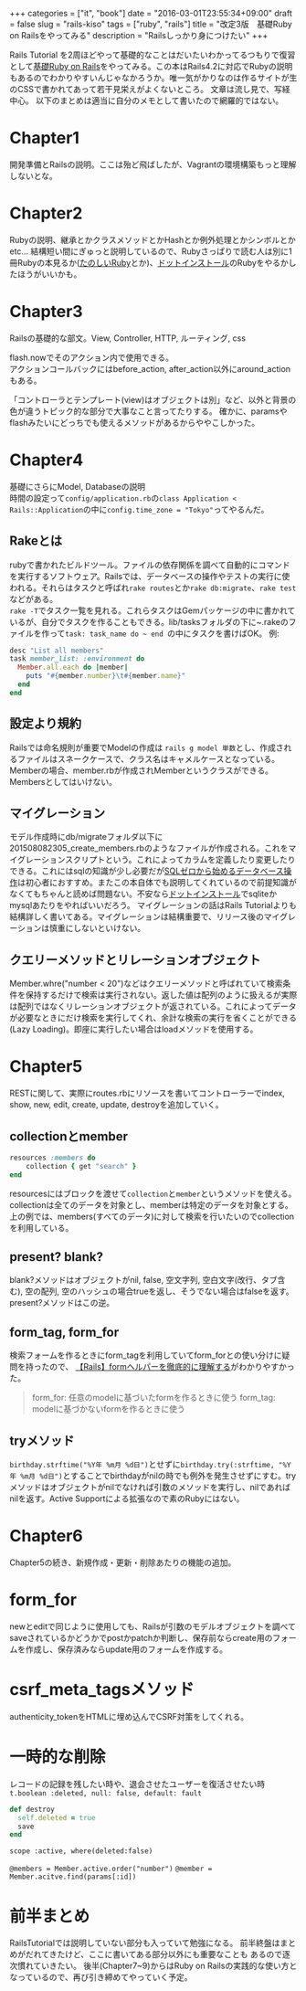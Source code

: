 +++
categories = ["it", "book"]
date = "2016-03-01T23:55:34+09:00"
draft = false
slug = "rails-kiso"
tags = ["ruby", "rails"]
title = "改定3版　基礎Ruby on Railsをやってみる"
description = "Railsしっかり身につけたい"
+++

Rails Tutorial を2周ほどやって基礎的なことはだいたいわかってるつもりで復習として[基礎Ruby on Rails](http://www.amazon.co.jp/dp/4844338153)をやってみる。この本はRails4.2に対応でRubyの説明もあるのでわかりやすいんじゃなかろうか。唯一気がかりなのは作るサイトが生のCSSで書かれてあって若干見栄えがよくないところ。
文章は流し見で、写経中心。
以下のまとめは適当に自分のメモとして書いたので網羅的ではない。

# Chapter1
開発準備とRailsの説明。ここは殆ど飛ばしたが、Vagrantの環境構築もっと理解しないとな。

# Chapter2
Rubyの説明、継承とかクラスメソッドとかHashとか例外処理とかシンボルとかetc...
結構短い間にぎゅっと説明しているので、Rubyさっぱりで読む人は別に1冊Rubyの本見るか([たのしいRuby](amazon.co.jp/dp/4797386290)とか)、[ドットインストール](dotinstall.com)のRubyをやるかしたほうがいいかも。

# Chapter3
Railsの基礎的な部文。View, Controller, HTTP, ルーティング, css

flash.nowでそのアクション内で使用できる。  
アクションコールバックにはbefore_action, after_action以外にaround_actionもある。

「コントローラとテンプレート(view)はオブジェクトは別」など、以外と背景の色が違うトピック的な部分で大事なこと言ってたりする。
確かに、paramsやflashみたいにどっちでも使えるメソッドがあるからややこしかった。


# Chapter4
基礎にさらにModel, Databaseの説明  
時間の設定って`config/application.rb`の`class Application < Rails::Application`の中に`config.time_zone = "Tokyo"`ってやるんだ。

## Rakeとは
rubyで書かれたビルドツール。ファイルの依存関係を調べて自動的にコマンドを実行するソフトウェア。Railsでは、データベースの操作やテストの実行に使われる。それらはタスクと呼ばれ``rake routes``とか``rake db:migrate``、``rake test``などがある。  
``rake -T``でタスク一覧を見れる。これらタスクはGemパッケージの中に書かれているが、自分でタスクを作ることもできる。lib/tasksフォルダの下に~.rakeのファイルを作って``task: task_name do ~ end ``の中にタスクを書けばOK。
例:

```rake
desc "List all members"
task member_list: :environment do
  Member.all.each do |member|
    puts "#{member.number}\t#{member.name}"
  end
end
```



## 設定より規約
Railsでは命名規則が重要でModelの作成は
``rails g model 単数``とし、作成されるファイルはスネークケースで、クラス名はキャメルケースとなっている。Memberの場合、member.rbが作成されMemberというクラスができる。Membersとしてはいけない。

## マイグレーション
モデル作成時にdb/migrateフォルダ以下に201508082305_create_members.rbのようなファイルが作成される。これをマイグレーションスクリプトという。これによってカラムを定義したり変更したりできる。これにはsqlの知識が少し必要だが[SQLゼロから始めるデータベース操作](http://www.amazon.co.jp/CD%E4%BB%98-SQL-%E3%82%BC%E3%83%AD%E3%81%8B%E3%82%89%E3%81%AF%E3%81%98%E3%82%81%E3%82%8B%E3%83%87%E3%83%BC%E3%82%BF%E3%83%99%E3%83%BC%E3%82%B9%E6%93%8D%E4%BD%9C-%E3%83%97%E3%83%AD%E3%82%B0%E3%83%A9%E3%83%9F%E3%83%B3%E3%82%B0%E5%AD%A6%E7%BF%92%E3%82%B7%E3%83%AA%E3%83%BC%E3%82%BA-%E3%83%9F%E3%83%83%E3%82%AF/dp/4798118818/ref=sr_1_1?ie=UTF8&qid=1456564713&sr=8-1&keywords=sql%E3%82%BC%E3%83%AD%E3%81%8B%E3%82%89%E5%A7%8B%E3%82%81%E3%82%8B)は初心者におすすめ。またこの本自体でも説明してくれているので前提知識がなくてもちゃんと読めば問題ない。不安なら[ドットインストール](dotinstall.com)でsqliteかmysqlあたりをやればいいだろう。
マイグレーションの話はRails Tutorialよりも結構詳しく書いてある。マイグレーションは結構重要で、リリース後のマイグレーションは慎重にしないといけない。

## クエリーメソッドとリレーションオブジェクト
Member.whre("number < 20")などはクエリーメソッドと呼ばれていて検索条件を保持するだけで検索は実行されない。返した値は配列のように扱えるが実際は配列ではなくリレーションオブジェクトが返されている。これによってデータが必要なときにだけ検索を実行してくれ、余計な検索の実行を省くことができる(Lazy Loading)。即座に実行したい場合はloadメソッドを使用する。


# Chapter5
RESTに関して、実際にroutes.rbにリソースを書いてコントローラーでindex, show, new, edit, create, update, destroyを追加していく。

## collectionとmember
```ruby
resources :members do
    collection { get "search" }
end
```
resourcesにはブロックを渡せて`collection`と`member`というメソッドを使える。collectionは全てのデータを対象とし、memberは特定のデータを対象とする。上の例では、members(すべてのデータ)に対して検索を行いたいのでcollectionを利用している。

## present? blank?
blank?メソッドはオブジェクトがnil, false, 空文字列, 空白文字(改行、タブ含む), 空の配列, 空のハッシュの場合trueを返し、そうでない場合はfalseを返す。present?メソッドはこの逆。

## form_tag, form_for
検索フォームを作るときにform_tagを利用していてform_forとの使い分けに疑問を持ったので、
[【Rails】formヘルパーを徹底的に理解する](http://qiita.com/shunsuke227ono/items/7accec12eef6d89b0aa9)がわかりやすかった。  
> form_for: 任意のmodelに基づいたformを作るときに使う
> form_tag: modelに基づかないformを作るときに使う


## tryメソッド
`birthday.strftime("%Y年 %m月 %d日")`とせずに`birthday.try(:strftime, "%Y年 %m月 %d日")`とすることでbirthdayがnilの時でも例外を発生させずにすむ。tryメソッドはオブジェクトがnilでなければ引数のメソッドを実行し、nilであればnilを返す。Active Supportによる拡張なので素のRubyにはない。

# Chapter6
Chapter5の続き、新規作成・更新・削除あたりの機能の追加。

# form_for
newとeditで同じように使用しても、Railsが引数のモデルオブジェクトを調べてsaveされているかどうかでpostかpatchか判断し、保存前ならcreate用のフォームを作成し、保存済みならupdate用のフォームを作成する。

# csrf_meta_tagsメソッド
authenticity_tokenをHTMLに埋め込んでCSRF対策をしてくれる。

# 一時的な削除
レコードの記録を残したい時や、退会させたユーザーを復活させたい時
`t.boolean :deleted, null: false, default: fault`
```ruby
def destroy
  self.deleted = true
  save
end
```

`scope :active, where(deleted:false)`

`@members = Member.active.order("number")`
`@member = Member.acitve.find(params[:id])`

# 前半まとめ
RailsTutorialでは説明していない部分も入っていて勉強になる。
前半終盤はまとめがだれてきたけど、ここに書いてある部分以外にも重要なことも
あるので逐次慣れていきたい。
後半(Chapter7~9)からはRuby on Railsの実践的な使い方となっているので、再び引き締めてやっていく予定。
